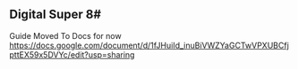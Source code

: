 ## Digital Super 8#

Guide Moved To Docs for now <br>
https://docs.google.com/document/d/1fJHuiId_inuBiVWZYaGCTwVPXUBCfjpttEX59x5DVYc/edit?usp=sharing